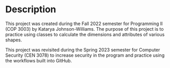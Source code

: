 # Description
This project was created during the Fall 2022 semester for Programming II (COP 3003) by Katarya Johnson-Williams. 
The purpose of this project is to practice using classes to calculate the dimensions and attributes of various shapes.

This project was revisited during the Spring 2023 semester for Computer Security (CEN 3078) to increase security in
the program and practice using the workflows built into GitHub. 
